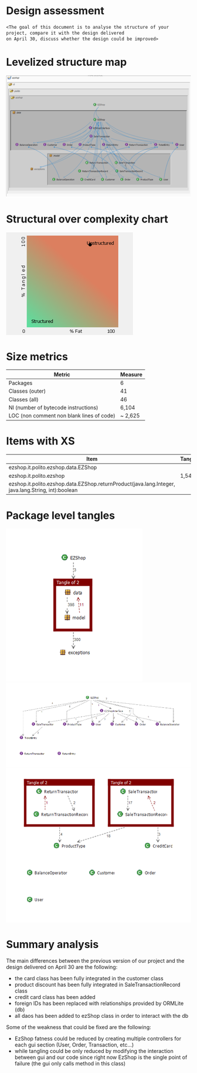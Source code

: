 # Design assessment


```
<The goal of this document is to analyse the structure of your project, compare it with the design delivered
on April 30, discuss whether the design could be improved>
```

# Levelized structure map

![levelized_structured_map](WBimages/levelized_structured_map.png?raw=true "levelized_structured_map")
# Structural over complexity chart

![structural_over_complexity](WBimages/structural_over_complexity.png?raw=true "structural_over_complexity")


# Size metrics




| Metric                                    | Measure |
| ----------------------------------------- | ------- |
| Packages                                  |     6   |
| Classes (outer)                           |    41   |
| Classes (all)                             |    46   |
| NI (number of bytecode instructions)      |   6,104 |
| LOC (non comment non blank lines of code) |  ~ 2,625|



# Items with XS


| Item | Tangled | Fat  | Size | XS   |
| ---- | ------- | ---- | ---- | ---- |
|ezshop.it.polito.ezshop.data.EZShop|  	    |214 |4495 |1974|
|ezshop.it.polito.ezshop            |1,54%	| 4  |6104 | 94 |
|ezshop.it.polito.ezshop.data.EZShop.returnProduct(java.lang.Integer, java.lang.String, int):boolean	 |       | 17  |  182   | 21   |


# Package level tangles


![ezshop](WBimages/ezshop.png?raw=true "ezshop")
![data](WBimages/data.png?raw=true "data")
![model](WBimages/model.png?raw=true "model")

# Summary analysis


The main differences between the previous version of our project and the design delivered on April 30 are the following:
- the card class has been fully integrated in the customer class
- product discount has been fully integrated in SaleTransactionRecord class
- credit card class has been added 
- foreign IDs has been replaced with relationships provided by ORMLite (db)
- all daos has been added to ezShop class in order to interact with the db

Some of the weakness that could be fixed are the following:
- EzShop fatness could be reduced by creating multiple controllers for each gui section (User, Order, Transaction, etc...) 
- while tangling could be only reduced by modifying the interaction between gui and our code since right now EzShop is the single point of failure (the gui only calls method in this class) 